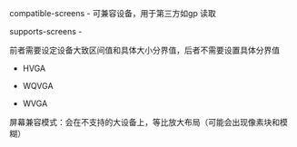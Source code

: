 compatible-screens - 可兼容设备，用于第三方如gp 读取   

supports-screens -   

前者需要设定设备大致区间值和具体大小分界值，后者不需要设置具体分界值  



- HVGA 

- WQVGA  
- WVGA  



屏幕兼容模式：会在不支持的大设备上，等比放大布局（可能会出现像素块和模糊）  

